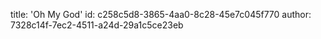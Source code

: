 title: 'Oh My God'
id: c258c5d8-3865-4aa0-8c28-45e7c045f770
author: 7328c14f-7ec2-4511-a24d-29a1c5ce23eb
